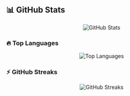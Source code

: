 ## 📊 GitHub Stats

<p align="center">
  <img src="https://github-readme-stats.vercel.app/api?username=vigneshperiasamy&show_icons=true&theme=radical" alt="GitHub Stats" />
</p>

### 🔥 Top Languages

<p align="center">
  <img src="https://github-readme-stats.vercel.app/api/top-langs/?username=vigneshperiasamy&layout=compact&theme=radical" alt="Top Languages" />
</p>

### ⚡ GitHub Streaks

<p align="center">
  <img src="https://github-readme-streak-stats.herokuapp.com/?user=vigneshperiasamy&theme=radical" alt="GitHub Streaks" />
</p>
